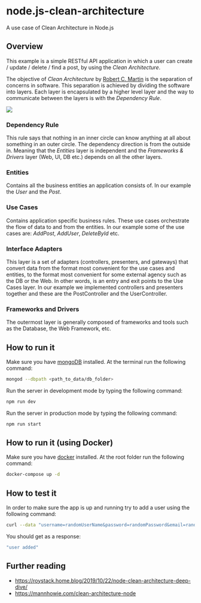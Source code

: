 # node.js-clean-architecture
A use case of Clean Architecture in Node.js

## Overview
This example is a simple RESTful API application in which a user can create / update / delete / find a post, by using the *Clean Architecture*.

The objective of *Clean Architecture* by [Robert C. Martin] is the separation of concerns in software. 
This separation is achieved by dividing the software into layers. Each layer is encapsulated by a higher level layer and the way to communicate between the layers is with the *Dependency Rule*.

![](https://blog.cleancoder.com/uncle-bob/images/2012-08-13-the-clean-architecture/CleanArchitecture.jpg)

### Dependency Rule
This rule says that nothing in an inner circle can know anything at all about something in an outer circle. The dependency direction is from the outside in. Meaning that the *Entities* layer is independent and the *Frameworks & Drivers* layer (Web, UI, DB etc.) depends on all the other layers.
### Entities
Contains all the business entities an application consists of. In our example the *User* and the *Post*.
### Use Cases
Contains application specific business rules. These use cases orchestrate the flow of data to and from the entities. In our example some of the use cases are: *AddPost*, *AddUser*, *DeleteById* etc.
### Interface Adapters
This layer is a set of adapters (controllers, presenters, and gateways) that convert data from the format most convenient for the use cases and entities, to the format most convenient for some external agency such as the DB or the Web. In other words, is an entry and exit points to the Use Cases layer. In our example we implemented controllers and presenters together and these are the PostController and the UserController.
### Frameworks and Drivers
The outermost layer is generally composed of frameworks and tools such as the Database, the Web Framework, etc.
## How to run it
Make sure you have [mongoDB] installed. At the terminal run the following command:
```sh
mongod --dbpath <path_to_data/db_folder>
```
Run the server in development mode by typing the following command:
```sh
npm run dev
```
Run the server in production mode by typing the following command:
```sh
npm run start
```

## How to run it (using Docker)
Make sure you have [docker] installed. At the root folder run the following command:
```sh
docker-compose up -d
```
## How to test it
In order to make sure the app is up and running try to add a user using the following command:
```sh
curl --data "username=randomUserName&password=randomPassword&email=randomUser@123.com" http://localhost:1234/api/v1/users
```
You should get as a response:
```sh
"user added"
```

## Further reading
- https://roystack.home.blog/2019/10/22/node-clean-architecture-deep-dive/
- https://mannhowie.com/clean-architecture-node

[Robert C. Martin]: <https://blog.cleancoder.com/uncle-bob/2012/08/13/the-clean-architecture.html>
[docker]: <https://www.docker.com/>  
[mongoDB]: <https://www.mongodb.com/try/download/community>
   
   

